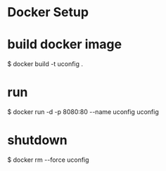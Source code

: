 # Docker Setup

# build docker image
$ docker build -t uconfig .

# run
$ docker run -d -p 8080:80 --name uconfig uconfig

# shutdown
$ docker rm --force uconfig